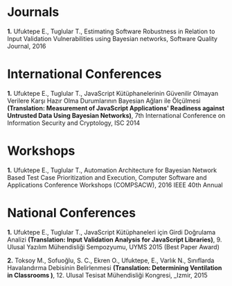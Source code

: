 # Journals
**1.** Ufuktepe E., Tuglular T., Estimating Software Robustness in Relation to Input Validation Vulnerabilities using Bayesian networks, Software Quality Journal, 2016

# International Conferences
**1.** Ufuktepe E., Tuglular T., JavaScript Kütüphanelerinin Güvenilir Olmayan Verilere Karşı Hazır Olma Durumlarının Bayesian Ağları ile Ölçülmesi **(Translation: Measurement of JavaScript Applications' Readiness against Untrusted Data Using Bayesian Networks)**, 7th International Conference on Information Security and Cryptology, ISC 2014 

# Workshops
**1.** Ufuktepe E., Tuglular T., Automation Architecture for Bayesian Network Based Test Case Prioritization and Execution, Computer Software and Applications Conference Workshops (COMPSACW), 2016 IEEE 40th Annual

# National Conferences
**1.** Ufuktepe E., Tuglular T., JavaScript Kütüphaneleri için Girdi Doğrulama Analizi **(Translation: Input Validation Analysis for JavaScript Libraries)**, 9. Ulusal Yazılım Mühendisliği Sempozyumu, UYMS 2015 (Best Paper Award)

**2.** Toksoy M., Sofuoğlu, S. C., Ekren O., Ufuktepe, E., Varlık N., Sınıflarda Havalandırma Debisinin Belirlenmesi **(Translation: Determining Ventilation in Classrooms )**, 12. Ulusal Tesisat Mühendisliği Kongresi, _Izmir, 2015
